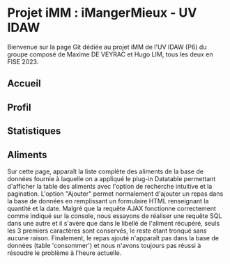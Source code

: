 # Projet iMM : iMangerMieux - UV IDAW

Bienvenue sur la page Git dédiée au projet iMM de l'UV IDAW (P6) du groupe composé de Maxime DE VEYRAC et Hugo LIM, tous les deux en FISE 2023.

## Accueil



## Profil

## Statistiques


## Aliments

Sur cette page, apparaît la liste complète des aliments de la base de données fournie à laquelle on a appliqué le plug-in Datatable permettant d'afficher la table des aliments avec l'option de recherche intuitive et la pagination. 
L'option "Ajouter" permet normalement d'ajouter un repas dans la base de données en remplissant un formulaire HTML renseignant la quantité et la date. Malgré que la requête AJAX fonctionne correctement comme indiqué sur la console, nous essayons de réaliser une requête SQL dans une autre et il s'avère que dans le libellé de l'aliment récupéré, seuls les 3 premiers caractères sont conservés, le reste étant tronqué sans aucune raison.
Finalement, le repas ajouté n'apparaît pas dans la base de données (table 'consommer') et nous n'avons toujours pas réussi à résoudre le problème à l'heure actuelle.


